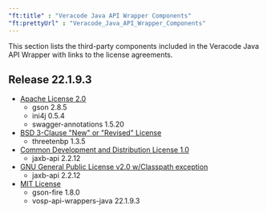 ```yaml
---
"ft:title" : "Veracode Java API Wrapper Components"
"ft:prettyUrl" : "Veracode_Java_API_Wrapper_Components"
---
```

This section lists the third-party components included in the Veracode Java API Wrapper with links to the license agreements.

## Release 22.1.9.3

- [Apache License 2.0](https://spdx.org/licenses/Apache-2.0.html)
    - gson	2.8.5
    - ini4j	0.5.4
    - swagger-annotations	1.5.20
- [BSD 3-Clause "New" or "Revised" License](https://spdx.org/licenses/BSD-3-Clause.html)
    - threetenbp	1.3.5
- [Common Development and Distribution License 1.0](https://spdx.org/licenses/CDDL-1.0.html)
    - jaxb-api	2.2.12
- [GNU General Public License v2.0 w/Classpath exception](https://spdx.org/licenses/GPL-2.0-with-classpath-exception.html)
    - jaxb-api	2.2.12
- [MIT License](https://spdx.org/licenses/MIT.html)
    - gson-fire	1.8.0
    - vosp-api-wrappers-java	22.1.9.3